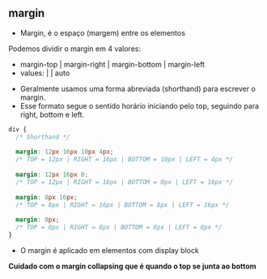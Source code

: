 ## margin

* Margin, é o espaço (margem) entre os elementos

Podemos dividir o margin em 4 valores:

- margin-top | margin-right | margin-bottom | margin-left
- values: <length> | <percentage> | auto

* Geralmente usamos uma forma abreviada (shorthand) para escrever o margin. 
* Esse formato segue o sentido horário iniciando pelo top, seguindo para right, bottom e left.

```css
div {
  /* Shorthand */
  
  margin: 12px 16px 10px 4px; 
  /* TOP = 12px | RIGHT = 16px | BOTTOM = 10px | LEFT = 4px */
  
  margin: 12px 16px 0; 
  /* TOP = 12px | RIGHT = 16px | BOTTOM = 0px | LEFT = 16px */
  
  margin: 8px 16px; 
  /* TOP = 8px | RIGHT = 16px | BOTTOM = 8px | LEFT = 16px */
  
  margin: 8px; 
  /* TOP = 8px | RIGHT = 8px | BOTTOM = 8px | LEFT = 8px */
}
```

* O margin é aplicado em elementos com display block

**Cuidado com o margin collapsing que é quando o top se junta ao bottom**
